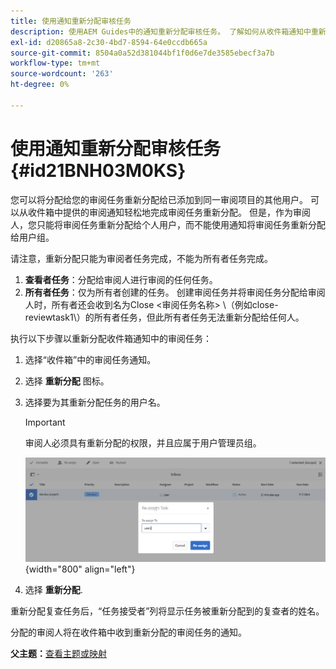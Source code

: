 ```yaml
---
title: 使用通知重新分配审核任务
description: 使用AEM Guides中的通知重新分配审核任务。 了解如何从收件箱通知中重新分配审核者任务。
exl-id: d20865a8-2c30-4bd7-8594-64e0ccdb665a
source-git-commit: 8504a0a52d381044bf1f0d6e7de3585ebecf3a7b
workflow-type: tm+mt
source-wordcount: '263'
ht-degree: 0%

---
```


# 使用通知重新分配审核任务 {#id21BNH03M0KS}

您可以将分配给您的审阅任务重新分配给已添加到同一审阅项目的其他用户。 可以从收件箱中提供的审阅通知轻松地完成审阅任务重新分配。 但是，作为审阅人，您只能将审阅任务重新分配给个人用户，而不能使用通知将审阅任务重新分配给用户组。

请注意，重新分配只能为审阅者任务完成，不能为所有者任务完成。

1. **查看者任务**：分配给审阅人进行审阅的任何任务。
1. **所有者任务**：仅为所有者创建的任务。 创建审阅任务并将审阅任务分配给审阅人时，所有者还会收到名为Close &lt;审阅任务名称\> \（例如close-reviewtask1\）的所有者任务，但此所有者任务无法重新分配给任何人。

执行以下步骤以重新分配收件箱通知中的审阅任务：

1. 选择“收件箱”中的审阅任务通知。
1. 选择 **重新分配** 图标。
1. 选择要为其重新分配任务的用户名。

   >[!IMPORTANT]
   >
   > 审阅人必须具有重新分配的权限，并且应属于用户管理员组。

   ![](images/reassign-user-inbox.png){width="800" align="left"}

1. 选择 **重新分配**.

重新分配复查任务后，“任务接受者”列将显示任务被重新分配到的复查者的姓名。

分配的审阅人将在收件箱中收到重新分配的审阅任务的通知。

**父主题：**[&#x200B;查看主题或映射](review.md)
